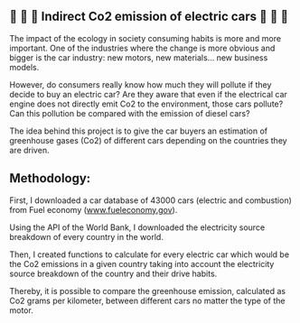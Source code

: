 ## 🚗 🚗 🚗 Indirect Co2 emission of electric cars 🚗 🚗 🚗

The impact of the ecology in society consuming habits is more and more important. One of the industries where the change is more obvious and bigger is the car industry: new motors, new materials... new business models. 

However, do consumers really know how much they will pollute if they decide to buy an electric car? Are they aware that even if the electrical car engine does not directly emit Co2 to the environment, those cars pollute? Can this pollution be compared with the emission of diesel cars?

The idea behind this project is to give the car buyers an estimation of greenhouse gases (Co2) of different cars depending on the countries they are driven.

## Methodology:

First, I downloaded a car database of 43000 cars (electric and combustion) from Fuel economy (www.fueleconomy.gov).
 
Using the API of the World Bank, I downloaded the electricity source breakdown of every country in the world. 

Then, I created functions to calculate for every electric car which would be the Co2 emissions in a given country taking into account the electricity source breakdown of the country and their drive habits.

Thereby, it is possible to compare the greenhouse emission, calculated as Co2 grams per kilometer, between different cars no matter the type of the motor. 
